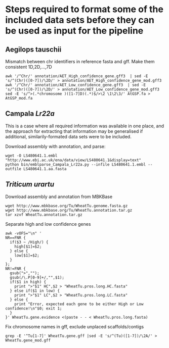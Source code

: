 # Steps required to format some of the included data sets before they can be used as input for the pipeline

## Aegilops tauschii

Mismatch between chr identifiers in reference fasta and gff. Make them consistent 1D,2D,...,7D

```
awk '/^Chr/' annotation/AET_High_confidence_gene.gff3  | sed -E 's/^(Chr)([0-7])/\2D/' > annotation/AET_High_confidence_gene_mod.gff3
awk '/^Chr/' annotation/AET_Low_confidence_gene.gff3  | sed -E 's/^(Chr)([0-7])/\2D/' > annotation/AET_Low_confidence_gene_mod.gff3
sed -E 's/^>(.*chromosome )([1-7]D)(.*)$/>\2 \1\2\3/' AtGSP.fa > AtGSP_mod.fa
```

## Campala *Lr22a*

This is a case where all required information was available in one place, and the approach for extracting that information may be generalised if additional, similarily-formated data sets were to be included.

Download assembly with annotation, and parse:

```
wget -O LS480641.1.embl "http://www.ebi.ac.uk/ena/data/view/LS480641.1&display=text"
python bin/emblparse_Campala_Lr22a.py --infile LS480641.1.embl --outfile LS480641.1.aa.fasta
```


## *Triticum urartu*

Download assembly and annotation from MBKBase

```
wget http://www.mbkbase.org/Tu/WheatTu.genome.fasta.gz
wget http://www.mbkbase.org/Tu/WheatTu.annotation.tar.gz
tar xzvf WheatTu.annotation.tar.gz
```

Separate high and low confidence genes

```
awk -vOFS="\n" '
NR==FNR {
  if($3 ~ /High/) {
    high[$1]=$2;
  } else {
    low[$1]=$2;
  }
};
NR!=FNR {
  gsub(">","");
  gsub(/\.P[0-9]+/,"",$1);
  if($1 in high) {
    print ">"$1" HC",$2 > "WheatTu.pros.long.HC.fasta"
  } else if($1 in low) {
    print ">"$1" LC",$2 > "WheatTu.pros.long.LC.fasta"
  } else {
    print "Error, expected each gene to be either High or Low confidence!\n"$0; exit 1;
  }
}' WheatTu.gene.evidence <(paste - - < WheatTu.pros.long.fasta)
```

Fix chromosome names in gff, exclude unplaced scaffolds/contigs

```
grep -E '^Tu[1-7]' WheatTu.gene.gff |sed -E 's/^(Tu)([1-7])/\2A/' > WheatTu.gene_mod.gff
```
